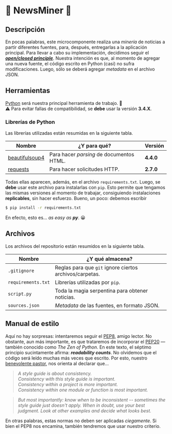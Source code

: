 
# :snake: NewsMiner :snake:

## Descripción
En pocas palabras, este microcomponente realiza una *minería* de noticias a partir diferentes fuentes, para, después, entregarlas a la aplicación principal. Para llevar a cabo su implementación, decidimos seguir el [*__open/closed principle__*](https://en.wikipedia.org/wiki/Open/closed_principle). Nuestra intención es que, al momento de agregar una nueva fuente, el código escrito en Python (casi) no sufra modificaciones. Luego, sólo se deberá agregar *metadata* en el archivo JSON.

## Herramientas
[Python] será nuestra principal herramienta de trabajo. :snake:<br>
:warning: Para evitar fallas de compatibilidad, se **debe** usar la versión **3.4.X**.

### Librerías de Python
Las librerías utilizadas están resumidas en la siguiente tabla.

| Nombre           | ¿Y para qué?                             | Versión    |
| ---------------- | ---------------------------------------- | ---------- |
| [beautifulsoup4] | Para hacer *parsing* de documentos HTML. | **4.4.0**  |
| [requests]       | Para hacer solicitudes HTTP.             | **2.7.0**  |

Todas ellas aparecen, además, en el archivo `requirements.txt`. Luego, se **debe** usar este archivo para instalarlas con `pip`. Esto permite que tengamos las mismas versiones al momento de trabajar, consiguiendo instalaciones **replicables**, sin hacer esfuerzo. Bueno, un poco: debemos escribir

```sh
$ pip install -r requirements.txt
```

En efecto, esto es... *as easy as __py__*. :grinning:

## Archivos
Los archivos del repositorio están resumidos en la siguiente tabla.

| Nombre             | ¿Y qué almacena?                                        |
| ------------------ | ------------------------------------------------------- |
| `.gitignore`       | Reglas para que `git` ignore ciertos archivos/carpetas. |
| `requirements.txt` | Librerías utilizadas por `pip`.                         |
| `script.py`        | Toda la magia serpentina para obtener noticias.         |
| `sources.json`     | *Metadata* de las fuentes, en formato JSON.             |

## Manual de estilo
Aquí no hay sorpresas: intentaremos seguir el [PEP8], amigo lector. No obstante, aun más importante, es que trataremos de incorporar el [PEP20] —también conocido como *The Zen of Python*. En este texto, el séptimo principio sucintamente afirma: *__readability counts__*. No olvidemos que el código será leído muchas más veces que escrito. Por esto, nuestro [benevolente pastor](https://en.wikipedia.org/wiki/Guido_van_Rossum), nos orienta al declarar que...

> *A style guide is about consistency.<br>
Consistency with this style guide is important.<br>
Consistency within a project is more important.<br>
Consistency within one module or function is most important.*

> *But most importantly: know when to be inconsistent -- sometimes the style guide just doesn't apply. When in doubt, use your best judgment. Look at other examples and decide what looks best.*

En otras palabras, estas normas no deben ser aplicadas *ciegamente*. Si bien el PEP8 nos encamina, también tendremos que usar nuestro criterio.

[python]:         http://www.pyzo.org/_images/xkcd_python.png
[beautifulsoup4]: https://pypi.python.org/pypi/beautifulsoup4
[requests]:       https://pypi.python.org/pypi/requests

[pep8]:  https://www.python.org/dev/peps/pep-0008
[pep20]: https://www.python.org/dev/peps/pep-0020
